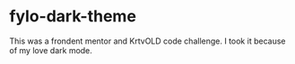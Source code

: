 # fylo-dark-theme
This was a frondent mentor and KrtvOLD code challenge. I took it because of my love dark mode.

